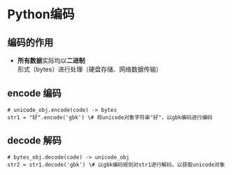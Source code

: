# Python编码  
## 编码的作用
- <strong>所有数据</strong>实际均以<strong>二进制</strong>形式（bytes）进行处理（硬盘存储、网络数据传输）

## encode 编码
    # unicode_obj.encode(code) -> bytes
    str1 = "好".encode('gbk') \# 将unicode对象字符串"好"，以gbk编码进行编码

## decode 解码
    # bytes_obj.decode(code) -> unicode_obj
    str2 = str1.decode('gbk') \# 以gbk编码规则对str1进行解码，以获取unicode对象
